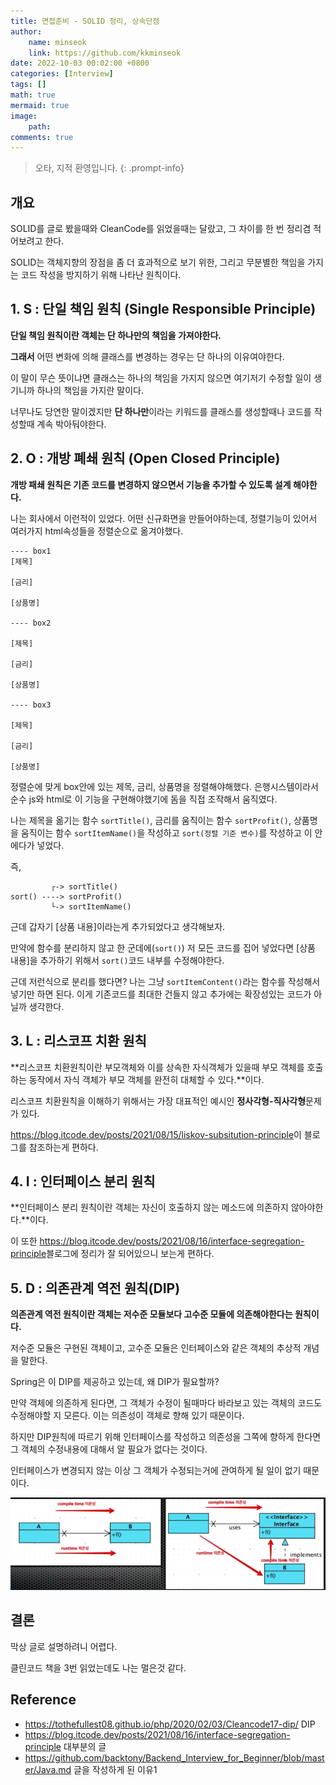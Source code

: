 ```yaml
---
title: 면접준비 - SOLID 정리, 상속단점
author: 
    name: minseok
    link: https://github.com/kkminseok
date: 2022-10-03 00:02:00 +0800
categories: [Interview]
tags: []
math: true
mermaid: true
image: 
    path: 
comments: true
---
```


> 오타, 지적 환영입니다.
{: .prompt-info}

## 개요

SOLID를 글로 봤을때와 CleanCode를 읽었을때는 달랐고, 그 차이를 한 번 정리겸 적어보려고 한다.

SOLID는 객체지향의 장점을 좀 더 효과적으로 보기 위한, 그리고 무분별한 책임을 가지는 코드 작성을 방지하기 위해 나타난 원칙이다.

## 1. S : 단일 책임 원칙 (Single Responsible Principle)

**단일 책임 원칙이란 객체는 단 하나만의 책임을 가져야한다.**

**그래서** 어떤 변화에 의해 클래스를 변경하는 경우는 단 하나의 이유여야한다.

이 말이 무슨 뜻이냐면 클래스는 하나의 책임을 가지지 않으면 여기저기 수정할 일이 생기니까 하나의 책임을 가지란 말이다.

너무나도 당연한 말이겠지만 **단 하나만**이라는 키워드를 클래스를 생성할때나 코드를 작성할때 계속 박아둬야한다.

## 2. O : 개방 폐쇄 원칙 (Open Closed Principle)

**개방 패쇄 원칙은 기존 코드를 변경하지 않으면서 기능을 추가할 수 있도록 설계 해야한다.**

나는 회사에서 이런적이 있었다. 어떤 신규화면을 만들어야하는데, 정렬기능이 있어서 여러가지 html속성들을 정렬순으로 옮겨야했다.

```text
---- box1
[제목]

[금리]

[상품명]

---- box2

[제목]

[금리]

[상품명]

---- box3

[제목]

[금리]

[상품명]

```

정렬순에 맞게 box안에 있는 제목, 금리, 상품명을 정렬해야해했다. 은행시스템이라서 순수 js와 html로 이 기능을 구현해야했기에 돔을 직접 조작해서 움직였다.

나는 제목을 옮기는 함수 `sortTitle()`, 금리를 움직이는 함수 `sortProfit()`,  상품명을 움직이는 함수 `sortItemName()`을 작성하고 `sort(정렬 기준 변수)`를 작성하고 이 안에다가 넣었다.

즉, 

```text
         ┌-> sortTitle()
sort() ----> sortProfit()
         └-> sortItemName()
```

근데 갑자기 [상품 내용]이라는게 추가되었다고 생각해보자. 

만약에 함수를 분리하지 않고 한 군데에(`sort()`) 저 모든 코드를 집어 넣었다면 [상품 내용]을 추가하기 위해서 `sort()`코드 내부를 수정해야한다.

근데 저런식으로 분리를 했다면? 나는 그냥 `sortItemContent()`라는 함수를 작성해서 넣기만 하면 된다. 이게 기존코드를 최대한 건들지 않고 추가에는 확장성있는 코드가 아닐까 생각한다.

## 3. L : 리스코프 치환 원칙

**리스코프 치환원칙이란 부모객체와 이를 상속한 자식객체가 있을때 부모 객체를 호출하는 동작에서 자식 객체가 부모 객체를 완전히 대체할 수 있다.**이다.

리스코프 치환원칙을 이해하기 위해서는 가장 대표적인 예시인 **정사각형-직사각형**문제가 있다.

<https://blog.itcode.dev/posts/2021/08/15/liskov-subsitution-principle>이 블로그를 참조하는게 편하다.

## 4. I : 인터페이스 분리 원칙

**인터페이스 분리 원칙이란 객체는 자신이 호출하지 않는 메소드에 의존하지 않아야한다.**이다.

이 또한 <https://blog.itcode.dev/posts/2021/08/16/interface-segregation-principle>블로그에 정리가 잘 되어있으니 보는게 편하다.

## 5. D : 의존관계 역전 원칙(DIP)

**의존관계 역전 원칙이란 객체는 저수준 모듈보다 고수준 모듈에 의존해야한다는 원칙이다.**

저수준 모듈은 구현된 객체이고, 고수준 모듈은 인터페이스와 같은 객체의 추상적 개념을 말한다.

Spring은 이 DIP를 제공하고 있는데, 왜 DIP가 필요할까?

만약 객체에 의존하게 된다면, 그 객체가 수정이 될때마다 바라보고 있는 객체의 코드도 수정해야할 지 모른다. 이는 의존성이 객체로 향해 있기 때문이다.

하지만 DIP원칙에 따르기 위해 인터페이스를 작성하고 의존성을 그쪽에 향하게 한다면 그 객체의 수정내용에 대해서 알 필요가 없다는 것이다.

인터페이스가 변경되지 않는 이상 그 객체가 수정되는거에 관여하게 될 일이 없기 때문이다.

![](/assets/img/interview/dip.png)


## 결론

막상 글로 설명하려니 어렵다.

클린코드 책을 3번 읽었는데도 나는 멀은것 같다.

## Reference

- <https://tothefullest08.github.io/php/2020/02/03/Cleancode17-dip/> DIP
- <https://blog.itcode.dev/posts/2021/08/16/interface-segregation-principle> 대부분의 글
- <https://github.com/backtony/Backend_Interview_for_Beginner/blob/master/Java.md> 글을 작성하게 된 이유1

